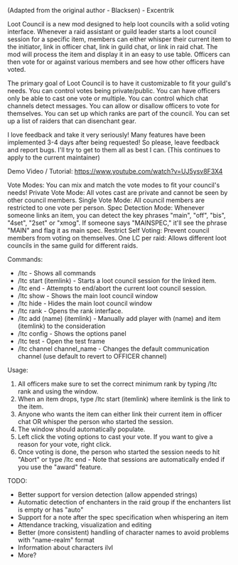 (Adapted from the original author - Blacksen) - Excentrik

Loot Council is a new mod designed to help loot councils with a solid voting interface. Whenever a raid assistant or guild leader starts a loot council session for a specific item, members can either whisper their current item to the initiator, link in officer chat, link in guild chat, or link in raid chat. The mod will process the item and display it in an easy to use table. Officers can then vote for or against various members and see how other officers have voted.

The primary goal of Loot Council is to have it customizable to fit your guild's needs. You can control votes being private/public. You can have officers only be able to cast one vote or multiple. You can control which chat channels detect messages. You can allow or disallow officers to vote for themselves. You can set up which ranks are part of the council. You can set up a list of raiders that can disenchant gear.

I love feedback and take it very seriously! Many features have been implemented 3-4 days after being requested! So please, leave feedback and report bugs. I'll try to get to them all as best I can. (This continues to apply to the current maintainer)

Demo Video / Tutorial: https://www.youtube.com/watch?v=UJ5ysv8F3X4

Vote Modes:
You can mix and match the vote modes to fit your council's needs!
Private Vote Mode: All votes cast are private and cannot be seen by other council members.
Single Vote Mode: All council members are restricted to one vote per person.
Spec Detection Mode: Whenever someone links an item, you can detect the key phrases "main", "off", "bis", "4set", "2set" or "xmog". If someone says "MAINSPEC," it'll see the phrase "MAIN" and flag it as main spec.
Restrict Self Voting: Prevent council members from voting on themselves.
One LC per raid: Allows different loot councils in the same guild for different raids.

Commands:

- /ltc - Shows all commands
- /ltc start (itemlink) - Starts a loot council session for the linked item.
- /ltc end - Attempts to end/abort the current loot council session.
- /ltc show - Shows the main loot council window
- /ltc hide - Hides the main loot council window
- /ltc rank - Opens the rank interface.
- /ltc add (name) (itemlink) - Manually add player with (name) and item (itemlink) to the consideration
- /ltc config - Shows the options panel
- /ltc test - Open the test frame
- /ltc channel channel_name - Changes the default communication channel (use default to revert to OFFICER channel)


Usage:
1) All officers make sure to set the correct minimum rank by typing /ltc rank and using the window.
2) When an item drops, type /ltc start (itemlink) where itemlink is the link to the item.
3) Anyone who wants the item can either link their current item in officer chat OR whisper the person who started the session.
4) The window should automatically populate.
5) Left click the voting options to cast your vote. If you want to give a reason for your vote, right click.
6) Once voting is done, the person who started the session needs to hit "Abort" or type /ltc end - Note that sessions are automatically ended if you use the "award" feature.

TODO:

- Better support for version detection (allow appended strings)
- Automatic detection of enchanters in the raid group if the enchanters list is empty or has "auto"
- Support for a note after the spec specification when whispering an item
- Attendance tracking, visualization and editing
- Better (more consistent) handling of character names to avoid problems with "name-realm" format
- Information about characters ilvl
- More?